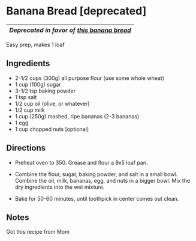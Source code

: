 # Banana Bread [deprecated]

| _Deprecated in favor of [this banana bread](./banana-bread.md)_ |
| --- |

Easy prep, makes 1 loaf

## Ingredients

* 2-1/2 cups (300g) all purpose flour (use some whole wheat)
* 1 cup (100g) sugar
* 3-1/2 tsp baking powder
* 1 tsp salt
* 1/2 cup oil (olive, or whatever)
* 1/2 cup milk
* 1 cup (250g) mashed, ripe bananas (2-3 bananas)
* 1 egg
* 1 cup chopped nuts [optional]

## Directions

* Preheat oven to 350. Grease and flour a 9x5 loaf pan.

* Combine the flour, sugar, baking powder, and salt in a small bowl. Combine the oil, milk, bananas, egg, and nuts in a bigger bowl. Mix the dry ingredients into the wet mixture.

* Bake for 50-60 minutes, until toothpick in center comes out clean.

## Notes

Got this recipe from Mom

